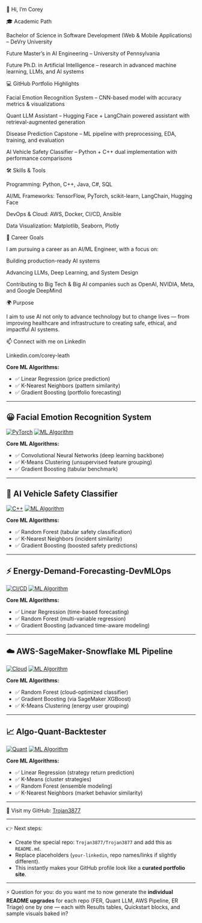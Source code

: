 

👋 Hi, I’m Corey 

🎓 Academic Path

Bachelor of Science in Software Development (Web & Mobile Applications) – DeVry University

Future Master’s in AI Engineering – University of Pennsylvania

Future Ph.D. in Artificial Intelligence – research in advanced machine learning, LLMs, and AI systems


💻 GitHub Portfolio Highlights

Facial Emotion Recognition System – CNN-based model with accuracy metrics & visualizations

Quant LLM Assistant – Hugging Face + LangChain powered assistant with retrieval-augmented generation

Disease Prediction Capstone – ML pipeline with preprocessing, EDA, training, and evaluation

AI Vehicle Safety Classifier – Python + C++ dual implementation with performance comparisons


🛠️ Skills & Tools

Programming: Python, C++, Java, C#, SQL

AI/ML Frameworks: TensorFlow, PyTorch, scikit-learn, LangChain, Hugging Face

DevOps & Cloud: AWS, Docker, CI/CD, Ansible

Data Visualization: Matplotlib, Seaborn, Plotly


🚀 Career Goals

I am pursuing a career as an AI/ML Engineer, with a focus on:

Building production-ready AI systems

Advancing LLMs, Deep Learning, and System Design

Contributing to Big Tech & Big AI companies such as OpenAI, NVIDIA, Meta, and Google DeepMind


🌍 Purpose

I aim to use AI not only to advance technology but to change lives — from improving healthcare and infrastructure to creating safe, ethical, and impactful AI systems.

📫 Connect with me on LinkedIn

Linkedin.com/corey-leath 




**Core ML Algorithms:**
- ✅ Linear Regression (price prediction)
- ✅ K-Nearest Neighbors (pattern similarity)
- ✅ Gradient Boosting (portfolio forecasting)

---

## 😀  Facial Emotion Recognition System
[![PyTorch](https://img.shields.io/badge/Framework-PyTorch-red)]() [![ML Algorithm](https://img.shields.io/badge/Model-CNN%2C%20KMeans%2C%20Boosting-orange)]()

**Core ML Algorithms:**
- ✅ Convolutional Neural Networks (deep learning backbone)
- ✅ K-Means Clustering (unsupervised feature grouping)
- ✅ Gradient Boosting (tabular benchmark)

---

## 🚗  AI Vehicle Safety Classifier
[![C++](https://img.shields.io/badge/Language-C++-lightgrey)]() [![ML Algorithm](https://img.shields.io/badge/Model-RandomForest%2C%20KNN%2C%20Boosting-brightgreen)]()

**Core ML Algorithms:**
- ✅ Random Forest (tabular safety classification)
- ✅ K-Nearest Neighbors (incident similarity)
- ✅ Gradient Boosting (boosted safety predictions)

---

## ⚡  Energy-Demand-Forecasting-DevMLOps
[![CI/CD](https://img.shields.io/badge/Workflow-CI%2FCD-blueviolet)]() [![ML Algorithm](https://img.shields.io/badge/Model-Regression%2C%20RandomForest%2C%20Boosting-yellow)]()

**Core ML Algorithms:**
- ✅ Linear Regression (time-based forecasting)
- ✅ Random Forest (multi-variable regression)
- ✅ Gradient Boosting (advanced time-aware modeling)

---

## ☁️  AWS-SageMaker-Snowflake ML Pipeline
[![Cloud](https://img.shields.io/badge/Cloud-AWS%20SageMaker-informational)]() [![ML Algorithm](https://img.shields.io/badge/Model-RandomForest%2C%20Boosting%2C%20KMeans-blue)]()

**Core ML Algorithms:**
- ✅ Random Forest (cloud-optimized classifier)
- ✅ Gradient Boosting (via SageMaker XGBoost)
- ✅ K-Means Clustering (energy user grouping)

---

## 📈  Algo-Quant-Backtester
[![Quant](https://img.shields.io/badge/Domain-Quantitative%20Finance-purple)]() [![ML Algorithm](https://img.shields.io/badge/Model-Regression%2C%20KMeans%2C%20KNN%2C%20RandomForest-lightblue)]()

**Core ML Algorithms:**
- ✅ Linear Regression (strategy return prediction)
- ✅ K-Means (cluster strategies)
- ✅ Random Forest (ensemble modeling)
- ✅ K-Nearest Neighbors (market behavior similarity)

---

🔗 Visit my GitHub: [Trojan3877](https://github.com/Trojan3877)

---

👉 Next steps:  
- Create the special repo: `Trojan3877/Trojan3877` and add this as `README.md`.  
- Replace placeholders (`your-linkedin`, repo names/links if slightly different).  
- This instantly makes your GitHub profile look like a **curated portfolio site**.

---

⚡ Question for you: do you want me to now generate the **individual README upgrades** for each repo (FER, Quant LLM, AWS Pipeline, ER Triage) one by one — each with Results tables, Quickstart blocks, and sample visuals baked in?


